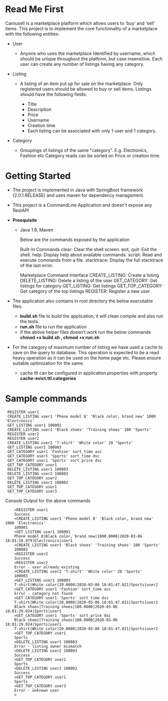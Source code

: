 # Read Me First
Carousell is a marketplace platform which allows users to ‘buy’ and ‘sell’ items.
This project is to implement the core functionality of a marketplace with the following entities:


* User 
    
    * Anyone who uses the marketplace Identified by username, which should be unique throughout the platform, but case insensitive.
Each user can create any number of listings having any category.

* Listing

    * A listing of an item put up for sale on the marketplace. Only registered users should be allowed to buy or sell items.
Listings should have the following fields:
    
        * Title
        * Description
        * Price
        * Username
        * Creation time
        * Each listing can be associated with only 1 user and 1 category.

* Category
    * Groupings of listings of the same "category". E.g. Electronics, Fashion etc
Category reads can be sorted on Price or creation time.


# Getting Started

* The project is implemented in Java with SpringBoot framework (2.0.1.RELEASE) and uses maven for dependency management.
* This project is a CommandLine Application and doesn't expose any RestAPI
* <b>Preequisite</b>
    * Java 1.8, Maven   
        
        Below are the commands exposed by the application
        
        Built-In Commands
                clear: Clear the shell screen.
                exit, quit: Exit the shell.
                help: Display help about available commands.
                script: Read and execute commands from a file.
                stacktrace: Display the full stacktrace of the last error.
        
        Marketplace Command Interface
                CREATE_LISTING: Create a listing
                DELETE_LISTING: Delete a listing of the user
                GET_CATEGORY: Get listings for category
                GET_LISTING: Get listings
                GET_TOP_CATEGORY: Get category of the top listings
                REGISTER: Register a new user
                


* The application also contains in root directory the below executable files.
    
    * <b>build.sh</b> file to build the application, it will clean compile and also run the tests.
    * <b>run.sh</b> file to run the application
    * if the above helper files doesn't work run the below commands <b>chmod +x build.sh , chmod +x run.sh</b>
 
 * For the category of maximum number of listing we have used a cache to save on the query to database.
 This operation is expected to be a read heavy operation as it can be used on the home page etc. Please ensure suitable optimization for the same.
    
    * cache ttl can be configured in application.properties with property <b>cache-evict.ttl.categories</b>
    
    
 # Sample commands
 
     REGISTER user1
     CREATE_LISTING user1 'Phone model 8' 'Black color, brand new' 1000 'Electronics'
     GET_LISTING user1 100001
     CREATE_LISTING user1 'Black shoes' 'Training shoes' 100 'Sports'
     REGISTER user2
     REGISTER user2
     CREATE_LISTING user2 'T-shirt' 'White color' 20 'Sports'
     GET_LISTING user1 100003
     GET_CATEGORY user1 'Fashion' sort_time asc
     GET_CATEGORY user1 'Sports' sort_time dsc
     GET_CATEGORY user1 'Sports' sort_price dsc
     GET_TOP_CATEGORY user1
     DELETE_LISTING user1 100003
     DELETE_LISTING user2 100003
     GET_TOP_CATEGORY user2
     DELETE_LISTING user1 100002
     GET_TOP_CATEGORY user1
     GET_TOP_CATEGORY user3
     
 
 Console Output for the above commands
 
        >REGISTER user1
        Success
        >CREATE_LISTING user1 'Phone model 8' 'Black color, brand new' 1000 'Electronics'
        100001
        >GET_LISTING user1 100001
        Phone model 8|Black color, brand new|1000.0000|2020-03-06 18:01:18.979|Electronics|user1
        >CREATE_LISTING user1 'Black shoes' 'Training shoes' 100 'Sports'
        100002
        >REGISTER user2
        Success
        >REGISTER user2
        Error - user already existing
        >CREATE_LISTING user2 'T-shirt' 'White color' 20 'Sports'
        100003
        >GET_LISTING user1 100003
        T-shirt|White color|20.0000|2020-03-06 18:01:47.021|Sports|user2
        >GET_CATEGORY user1 'Fashion' sort_time asc
        Error - category not found
        >GET_CATEGORY user1 'Sports' sort_time dsc
        T-shirt|White color|20.0000|2020-03-06 18:01:47.021|Sports|user2
        Black shoes|Training shoes|100.0000|2020-03-06 18:01:29.024|Sports|user1
        >GET_CATEGORY user1 'Sports' sort_price dsc
        Black shoes|Training shoes|100.0000|2020-03-06 18:01:29.024|Sports|user1
        T-shirt|White color|20.0000|2020-03-06 18:01:47.021|Sports|user2
        >GET_TOP_CATEGORY user1
        Sports
        >DELETE_LISTING user1 100003
        Error - listing owner mismatch
        >DELETE_LISTING user2 100003
        Success
        >GET_TOP_CATEGORY user2
        Sports
        >DELETE_LISTING user1 100002
        Success
        >GET_TOP_CATEGORY user1
        Sports
        >GET_TOP_CATEGORY user3
        Error - unknown user
        >     